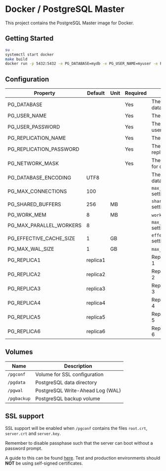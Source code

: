 # Docker / PostgreSQL Master

This project contains the PostgreSQL Master image for Docker.

## Getting Started

```bash
su -
systemctl start docker
make build
docker run -p 5432:5432 -e PG_DATABASE=mydb -e PG_USER_NAME=myuser -e PG_USER_PASSWORD=pass -e PG_REPLICATION_NAME=repl -e PG_REPLICATION_PASSWORD=replpass -e PG_NETWORK_MASK=172.10.0.0\\/16 docker-pgsql10-master-centos7
```

## Configuration

| Property | Default | Unit | Required | Description |
|----------|---------|------|----------|-------------|
| PG_DATABASE | | | Yes | The name of the database |
| PG_USER_NAME | | | Yes | The user name |
| PG_USER_PASSWORD | | | Yes | The password for the user |
| PG_REPLICATION_NAME | | | Yes | The replication user |
| PG_REPLICATION_PASSWORD | | | Yes | The password for the replication user |
| PG_NETWORK_MASK | | | Yes | The network mask for database access |
| PG_DATABASE_ENCODING | UTF8 | | | The encoding of the database |
| PG_MAX_CONNECTIONS | 100 | | | `max_connections` setting |
| PG_SHARED_BUFFERS | 256 | MB | | `shared_buffers` setting |
| PG_WORK_MEM | 8 | MB | | `work_mem` setting |
| PG_MAX_PARALLEL_WORKERS | 8 | | | `max_parallel_workers` setting |
| PG_EFFECTIVE_CACHE_SIZE | 1 | GB | | `effective_cache_size` setting |
| PG_MAX_WAL_SIZE | 1 | GB | | `max_wal_size` setting |
| PG_REPLICA1 | replica1 | | | Replication slot name 1 |
| PG_REPLICA2 | replica2 | | | Replication slot name 2 |
| PG_REPLICA3 | replica3 | | | Replication slot name 3 |
| PG_REPLICA4 | replica4 | | | Replication slot name 4 |
| PG_REPLICA5 | replica5 | | | Replication slot name 5 |
| PG_REPLICA6 | replica6 | | | Replication slot name 6 |

## Volumes

| Name | Description |
|------|-------------|
| `/pgconf` | Volume for SSL configuration |
| `/pgdata` | PostgreSQL data directory |
| `/pgwal` | PostgreSQL Write-Ahead Log (WAL) |
| `/pgbackup` | PostgreSQL backup volume |

## SSL support

SSL support will be enabled when `/pgconf` contains the files `root.crt`, `server.crt` and `server.key`.

Remember to disable passphase such that the server can boot without a password prompt.

A guide to this can be found [here](https://www.howtoforge.com/postgresql-ssl-certificates).
Test and production environments should **NOT** be using self-signed certificates.

